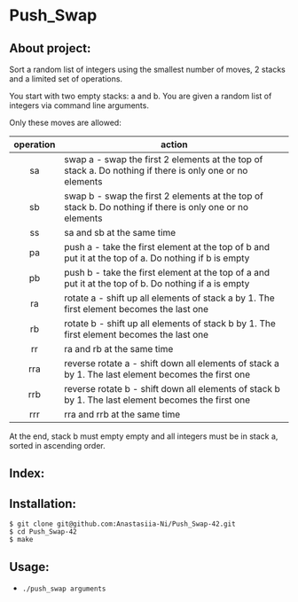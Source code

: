 # Push_Swap

## About project: 

Sort a random list of integers using the smallest number of moves, 2 stacks and a limited set of operations. 


You start with two empty stacks: a and b. You are given a random list of integers via command line arguments. 


Only these moves are allowed:

| operation |                             action |
|:----:|-----------|
| sa | swap a - swap the first 2 elements at the top of stack a. Do nothing if there is only one or no elements|
| sb | swap b - swap the first 2 elements at the top of stack b. Do nothing if there is only one or no elements|
| ss | sa and sb at the same time |
| pa | push a - take the first element at the top of b and put it at the top of a. Do nothing if b is empty|
| pb | push b - take the first element at the top of a and put it at the top of b. Do nothing if a is empty|
| ra | rotate a - shift up all elements of stack a by 1. The first element becomes the last one|
| rb | rotate b - shift up all elements of stack b by 1. The first element becomes the last one|
| rr | ra and rb at the same time|
| rra| reverse rotate a - shift down all elements of stack a by 1. The last element becomes the first one|
|rrb | reverse rotate b - shift down all elements of stack b by 1. The last element becomes the first one|
|rrr | rra and rrb at the same time|

At the end, stack b must empty empty and all integers must be in stack a, sorted in ascending order. 

## Index: 

## Installation:
```
$ git clone git@github.com:Anastasiia-Ni/Push_Swap-42.git
$ cd Push_Swap-42
$ make
```

## Usage:

- `./push_swap arguments`  

